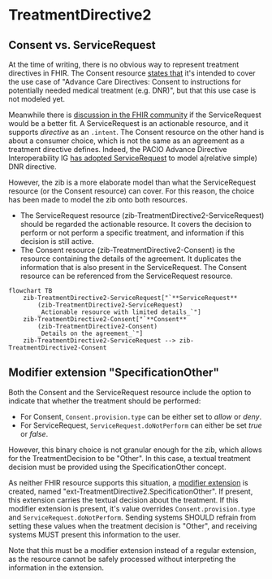 # TreatmentDirective2
## Consent vs. ServiceRequest
At the time of writing, there is no obvious way to represent treatment directives in FHIR. The Consent resource [states that](https://www.hl7.org/fhir/R4/consent.html#scope) it's intended to cover the use case of "Advance Care Directives: Consent to instructions for potentially needed medical treatment (e.g. DNR)", but that this use case is not modeled yet.

Meanwhile there is [discussion in the FHIR community](https://jira.hl7.org/browse/FHIR-50903) if the ServiceRequest would be a better fit. A ServiceRequest is an actionable resource, and it supports _directive_ as an `.intent`. The Consent resource on the other hand is about a consumer choice, which is not the same as an agreement as a treatment directive defines. Indeed, the PACIO Advance Directive Interoperability IG [has adopted ServiceRequest](https://build.fhir.org/ig/HL7/fhir-pacio-adi/StructureDefinition-ADI-PMOCPRServiceRequest.html) to model a(relative simple) DNR directive.

However, the zib is a more elaborate model than what the ServiceRequest resource (or the Consent resource) can cover. For this reason, the choice has been made to model the zib onto both resources.

* The ServiceRequest resource (zib-TreatmentDirective2-ServiceRequest) should be regarded the actionable resource. It covers the decision to perform or not perform a specific treatment, and information if this decision is still active.
* The Consent resource (zib-TreatmentDirective2-Consent) is the resource containing the details of the agreement. It duplicates the information that is also present in the ServiceRequest. The Consent resource can be referenced from the ServiceRequest resource.

```mermaid
flowchart TB
    zib-TreatmentDirective2-ServiceRequest["`**ServiceRequest**
        (zib-TreatmentDirective2-ServiceRequest)
        _Actionable resource with limited details_`"]
    zib-TreatmentDirective2-Consent["`**Consent**
        (zib-TreatmentDirective2-Consent)
        _Details on the agreement_`"]
    zib-TreatmentDirective2-ServiceRequest --> zib-TreatmentDirective2-Consent
```

## Modifier extension "SpecificationOther"
Both the Consent and the ServiceRequest resource include the option to indicate that whether the treatment should be performed:

* For Consent, `Consent.provision.type` can be either set to _allow_ or _deny_.
* For ServiceRequest, `ServiceRequest.doNotPerform` can either be set _true_ or _false_.

However, this binary choice is not granular enough for the zib, which allows for the TreatmentDecision to be "Other". In this case, a textual treatment decision must be provided using the SpecificationOther concept.

As neither FHIR resource supports this situation, a [modifier extension](https://www.hl7.org/fhir/R4/extensibility.html#modifierExtension) is created, named "ext-TreatmentDirective2.SpecificationOther". If present, this extension carries the textual decision about the treatment. If this modifier extension is present, it's value overrides `Consent.provision.type` and `ServiceRequest.doNotPerform`. Sending systems SHOULD refrain from setting these values when the treatment decision is "Other", and receiving systems MUST present this information to the user.

Note that this must be a modifier extension instead of a regular extension, as the resource cannot be safely processed without interpreting the information in the extension.